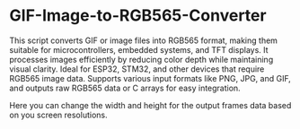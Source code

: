 # GIF-Image-to-RGB565-Converter
This script converts GIF or image files into RGB565 format, making them suitable for microcontrollers, embedded systems, and TFT displays. It processes images efficiently by reducing color depth while maintaining visual clarity. Ideal for ESP32, STM32, and other devices that require RGB565 image data. Supports various input formats like PNG, JPG, and GIF, and outputs raw RGB565 data or C arrays for easy integration.

Here you can change the width and height for the output frames data based on you screen resolutions. 
